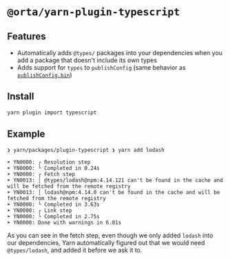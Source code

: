 # `@orta/yarn-plugin-typescript`

## Features

- Automatically adds `@types/` packages into your dependencies when you add a package that doesn't include its own types
- Adds support for `types` to `publishConfig` (same behavior as [`publishConfig.bin`](https://yarnpkg.com/configuration/manifest#publishConfig.bin))

## Install

```bash
yarn plugin import typescript
```

## Example

```
❯ yarn/packages/plugin-typescript ❯ yarn add lodash

➤ YN0000: ┌ Resolution step
➤ YN0000: └ Completed in 0.24s
➤ YN0000: ┌ Fetch step
➤ YN0013: │ @types/lodash@npm:4.14.121 can't be found in the cache and will be fetched from the remote registry
➤ YN0013: │ lodash@npm:4.14.0 can't be found in the cache and will be fetched from the remote registry
➤ YN0000: └ Completed in 3.63s
➤ YN0000: ┌ Link step
➤ YN0000: └ Completed in 2.75s
➤ YN0000: Done with warnings in 6.81s
```

As you can see in the fetch step, even though we only added `lodash` into our dependencies, Yarn automatically figured out that we would need `@types/lodash`, and added it before we ask it to.
